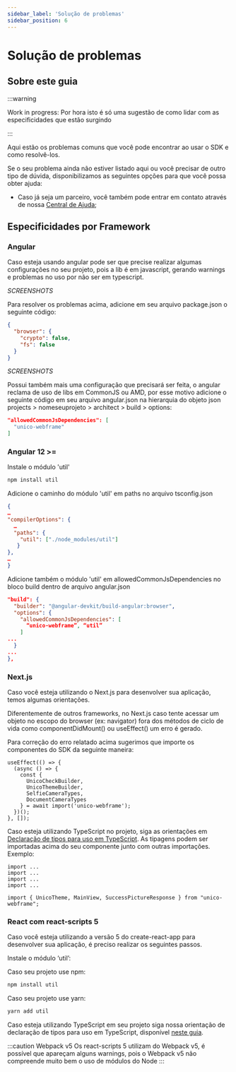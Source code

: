 ```yaml
---
sidebar_label: 'Solução de problemas'
sidebar_position: 6
---
```


# Solução de problemas

## Sobre este guia

:::warning

Work in progress: Por hora isto é só uma sugestão de como lidar com as especificidades que estão surgindo

:::


Aqui estão os problemas comuns que você pode encontrar ao usar o SDK e como resolvê-los. 

Se o seu problema ainda não estiver listado aqui ou você precisar de outro tipo de dúvida, disponibilizamos as seguintes opções para que você possa obter ajuda:

- Caso já seja um parceiro, você também pode entrar em contato através de nossa [Central de Ajuda](https://ajuda.unico.io/hc/pt-br/categories/360002344171);


## Especificidades por Framework 

### Angular

Caso esteja usando angular pode ser que precise realizar algumas configurações no seu projeto, pois a lib é em javascript, gerando warnings e problemas no uso por não ser em typescript.

*SCREENSHOTS*

Para resolver os problemas acima, adicione em seu arquivo package.json o seguinte código:

```json title="package.json"
{
  "browser": {
    "crypto": false,
    "fs": false
  }
}
```

*SCREENSHOTS*

Possui também mais uma configuração que precisará ser feita, o angular reclama de uso de libs em CommonJS ou AMD, por esse motivo adicione o seguinte código em seu arquivo angular.json na hierarquia do objeto json projects > nomeseuprojeto > architect > build > options:

```json title="angular.json"
"allowedCommonJsDependencies": [
  "unico-webframe"
]
```

 
### Angular 12 >=  

Instale o módulo 'util'

```bash
npm install util
```

Adicione o caminho do módulo 'util' em paths no arquivo tsconfig.json

```json
{
…
"compilerOptions": {
  …
  "paths": {
    "util": ["./node_modules/util"]
   }
},
…
}
```

Adicione também o módulo 'util' em allowedCommonJsDependencies no bloco build dentro de arquivo angular.json

```json title="angular.json"
"build": {
  "builder": "@angular-devkit/build-angular:browser",
  "options": {
    "allowedCommonJsDependencies": [
      “unico-webframe”, “util”
    ]   
...
  }
...
},
```

### Next.js

Caso você esteja utilizando o Next.js para desenvolver sua aplicação, temos algumas orientações.

Diferentemente de outros frameworks, no Next.js caso tente acessar um objeto no escopo do browser (ex: navigator) fora dos métodos de ciclo de vida como componentDidMount() ou useEffect() um erro é gerado.

Para correção do erro relatado acima sugerimos que importe os componentes do SDK da seguinte maneira:
```
useEffect(() => {
  (async () => {
    const {
      UnicoCheckBuilder,
      UnicoThemeBuilder,
      SelfieCameraTypes,
      DocumentCameraTypes
    } = await import('unico-webframe');
  })();
}, []);
```

Caso esteja utilizando TypeScript no projeto, siga as orientações em [Declaração de tipos para uso em TypeScript](https://developers.unico.io/guias/web/referencias#declara%C3%A7%C3%A3o-de-tipos-para-uso-em-typescript). As tipagens podem ser importadas acima do seu componente junto com outras importações. Exemplo:
```
import ...
import ...
import ...
import ...

import { UnicoTheme, MainView, SuccessPictureResponse } from "unico-webframe";
```

### React com react-scripts 5

Caso você esteja utilizando a versão 5 do create-react-app para desenvolver sua aplicação, é preciso realizar os seguintes passos.

Instale o módulo ‘util’:

Caso seu projeto use npm:
```bash
npm install util
```

Caso seu projeto use yarn:
```bash
yarn add util
```

Caso esteja utilizando TypeScript em seu projeto siga nossa orientação de declaração de tipos para uso em TypeScript, disponível [neste guia](referencias/#declaração-de-tipos-para-uso-em-typescript).

:::caution Webpack v5
Os react-scripts 5 utilizam do Webpack v5, é possível que apareçam alguns
warnings, pois o Webpack v5 não compreende muito bem o uso de módulos do Node
:::